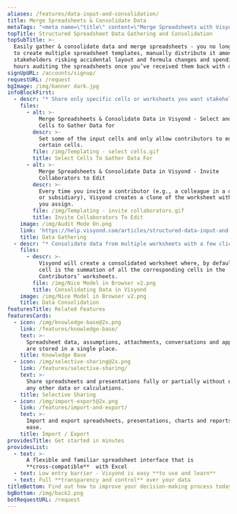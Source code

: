 ```yaml
---
aliases: /features/data-input-and-consolidation/
title: Merge Spreadsheets & Consolidate Data
metaTags: "<meta name=\"title\" content=\"Merge Spreadsheets with Visyond’s Spreadsheet Data Consolidation software”>\r\n\r\n<meta name=\"description\" content=\"Easily gather & consolidate data and merge Excel spreadsheets with Visyond’s data gathering and consolidation tool.\">\r\n\r\n<meta name=\"keywords\" content=\"merge spreadsheets, merge excel spreadsheets, excel data consolidation tool\">"
topTitle: Structured Spreadsheet Data Gathering and Consolidation
topSubTitle: >-
  Easily gather & consolidate data and merge spreadsheets - you no longer need
  to create multiple spreadsheet templates, manually distribute it among
  stakeholders risking accidental layout and formula changes and spending long
  hours auditing the spreadsheets once you’ve received them back with data.
signUpURL: /accounts/signup/
requestURL: /request
bgImage: /img/banner dark.jpg
infoBlockFirst:
  - descr: "* Share only specific cells or worksheets you want stakeholders to contribute data to\r\n* Avoid accidental layout changes or data overrides during data gathering as collaborators work with their own instances of a shared worksheet\r\n"
    files:
      - alt: >-
          Merge Spreadsheets & Consolidate Data in Visyond - Select and Share
          Cells to Gather Data for
        descr: >-
          Set some of the input cells and only allow contributors to edit
          certain cells.
        file: /img/Templating - select cells.gif
        title: Select Cells To Gather Data For
      - alt: >-
          Merge Spreadsheets & Consolidate Data in Visyond - Invite
          Collaborators to Edit
        descr: >-
          Every time you invite a contributor (e.g., a colleague in a department
          or subsidiary), Visyond creates a clone of the worksheet with a name
          you assign.
        file: /img/Templating - invite collaborators.gif
        title: Invite Collaborators To Edit
    image: /img/Audit Mode On.png
    link: 'https://help.visyond.com/articles/structured-data-input-and-consolidation/'
    title: Data Gathering
  - descr: "* Consolidate data from multiple worksheets with a few clicks\r\n* Visyond will generate a consolidated worksheet where, by default, each cell is the summation of all the corresponding cells in the contributors’ worksheets\r\n"
    files:
      - descr: >-
          Visyond will create a consolidated worksheet where, by default, each
          cell is the summation of all the corresponding cells in the
          Contributors’ worksheets.
        file: /img/Nice Model in Browser v2.png
        title: Consolidating Data in Visyond
    image: /img/Nice Model in Browser v2.png
    title: Data Consolidation
featuresTitle: Related Features
featuresCards:
  - icon: /img/knowledge-base@2x.png
    link: /features/knowledge-base/
    text: >-
      Spreadsheet data, assumptions, attachments, conversations and approvals
      are stored in a single place.
    title: Knowledge Base
  - icon: /img/selective-sharing@2x.png
    link: /features/selective-sharing/
    text: >-
      Share spreadsheets and presentations fully or partially without exposing
      any other data or calculations.
    title: Selective Sharing
  - icon: /img/import-export@2x.png
    link: /features/import-and-export/
    text: >-
      Import and export spreadsheets, presentations, charts and reports with
      ease.
    title: Import / Export
providesTitle: Get started in minutes
providesList:
  - text: >-
      A flexible and familiar spreadsheet interface that is
      **cross-compatible**  with Excel
  - text: Low entry barrier - Visyond is easy **to use and learn**
  - text: Full **transparency and control** over your data
titleBottom: Find out how to improve your decision-making process today
bgBottom: /img/back2.png
botRequestURL: /request
---
```


